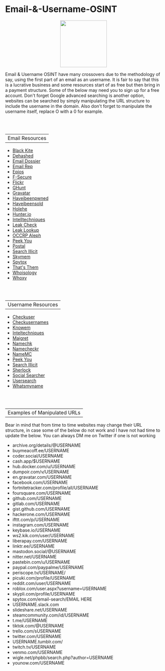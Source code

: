 # Email-&-Username-OSINT
<p align="center">
  <img width="150" height="150" src="https://www.cqcore.uk/wp-content/uploads/2021/04/cropped-cropped-Capture-2.png">
</p>

Email & Username OSINT have many crossovers due to the methodology of say, using the first part of an email as an username. It is fair to say that this is a lucrative business and some resources start of as free but then bring in a payment structure. Some of the below may need you to sign up for a free account. Don't forget Google advanced searching is another option, websites can be searched by simply manipulating the URL structure to include the username in the domain. Also don't forget to manipulate the username itself, replace O with a 0 for example.</p>
<br></br>
<table>
    <tr>
        <td>Email Resources</td>
    </tr>
</table>
<uL>
 <li><a href="https://services.blackkitetech.com/data-breach">Black Kite</a></li>
 <li><a href="https://dehashed.com/">Dehashed</a></li> 
 <li><a href="https://centralops.net/co/emaildossier.aspx">Email Dossier</a></li>
 <li><a href="https://emailrep.io/">Email Rep</a></li>
 <li><a href="https://epieos.com/">Epios</a></li>  
 <li><a href="https://f-secure.com/us-en/identity-theft-checker">F-Secure</a></li>
 <li><a href="https://flickr.com/search/">Flickr</a></li>
 <li><a href="https://github.com/mxrch/GHunt">GHunt</a></li>
 <li><a href="https://en.gravatar.com/site/check/">Gravatar</a></li>
 <li><a href="https://haveibeenpwned.com/">Haveibeenpwned</a></li>
 <li><a href="https://haveibeensold.app/">Haveibeensold</a></li>
 <li><a href="https://github.com/megadose/holehe">Holehe</a></li>
 <li><a href="https://hunter.io/">Hunter.io</a></li>
 <li><a href="https://inteltechniques.com/tools/Email.html">Intelltechniques</a></li>
 <li><a href="https://leakcheck.io/">Leak Check</a></li>
 <li><a href="https://leak-lookup.com/">Leak Lookup</a></li>
 <li><a href="https://data.occrp.org/">OCCRP Aleph</a></li>
 <li><a href="https://www.peekyou.com/">Peek You</a></li>
 <li><a href="https://github.com/jakecreps/poastal">Postal</a></li>
 <li><a href="https://search.illicit.services/">Search Illicit</a></li>   
 <li><a href="https://www.skymem.info/">Skymem</a></li>
 <li><a href="https://www.spytox.com/">Spytox</a></li>
 <li><a href="https://thatsthem.com/">That's Them</a></li>
 <li><a href="https://whoisology.com/email/">Whoisology</a></li>
 <li><a href="https://www.whoxy.com/">Whoxy</a></li>
</uL>
<br></br>
<table>
    <tr>
        <td>Username Resources</td>
    </tr>
</table>
<ul>
 <li><a href="https://checkuser.org/">Checkuser</a></li>
 <li><a href="https://checkusernames.com/">Checkusernames</a></li>
 <li><a href="https://knowem.com/">Knowem</a></li>   
 <li><a href="https://inteltechniques.com/tools/Username.html">Inteltechniques</a></li>
 <li><a href="https://github.com/soxoj/maigret/blob/main/README.md">Maigret</a></li>
 <li><a href="https://namechk.com/">Namechk</a></li>
 <li><a href="https://namecheckr.com/">Namecheckr</a></li>
 <li><a href="https://namemc.com/">NameMC</a></li>
 <li><a href="https://www.peekyou.com/">Peek You</a></li>
 <li><a href="https://search.illicit.services/">Search Illicit</a></li>   
 <li><a href="https://github.com/sherlock-project/sherlock">Sherlock</a></li>
 <li><a href="https://www.social-searcher.com/">Social Searcher</a></li>  
 <li><a href="https://usersearch.org/">Usersearch</a></li>
 <li><a href="https://whatsmyname.app/">Whatsmyname</a></li>
</ul>
<table>
<br></br>
    <tr>
        <td>Examples of Manipulated URLs</td>
    </tr>
</table>
<p>Bear in mind that from time to time websites may change their URL structure, in case some of the below do not work and I have not had time to update the below. You can always DM me on Twitter if one is not working</p>
<ul>
 <li>archive.org/details/@USERNAME</li>
 <li>buymeacoff.ee/USERNAME</li>
 <li>coder.social/USERNAME</li>
 <li>cash.app/$USERNAME</li>
 <li>hub.docker.com/u/USERNAME</li>
 <li>dumpoir.com/v/USERNAME</li>
 <li>en.gravatar.com/USERNAME</li>
 <li>facebook.com/USERNAME</li>
 <li>fortnitetracker.com/profile/all/USERNAME</li>
 <li>foursquare.com/USERNAME</li>
 <li>github.com/USERNAME</li>
 <li>gitlab.com/USERNAME</li>
 <li>gist.github.com/USERNAME</li>
 <li>hackerone.com/USERNAME</li>
 <li>ifttt.com/p/USERNAME</li>
 <li>instagram.com/USERNAME</li>
 <li>keybase.io/USERNAME</li>
 <li>ws2.kik.com/user/USERNAME</li>
 <li>liberapay.com/USERNAME</li>
 <li>linktr.ee/USERNAME</li>
 <li>mastodon.social/@USERNAME</li>
 <li>nitter.net/USERNAME</li>
 <li>pastebin.com/u/USERNAME</li>
 <li>paypal.com/paypalme/USERNAME</li>
 <li>periscope.tv/USERNAME/</li>
 <li>picuki.com/profile/USERNAME</li>
 <li>reddit.com/user/USERNAME</li>
 <li>roblox.com/user.aspx?username=USERNAME</li>
 <li>skypli.com/profile/USERNAME</li>
 <li>spytox.com/email-search/EMAIL HERE</li>
 <li>USERNAME.slack.com</li>
 <li>slideshare.net/USERNAME</li>
 <li>steamcommunity.com/id/USERNAME</li>
 <li>t.me/USERNAME</li>
 <li>tiktok.com/@USERNAME</li>
 <li>trello.com/sUSERNAME</li>
 <li>twitter.com/USERNAME</li>
 <li>USERNAME.tumblr.com/</li>
 <li>twitch.tv/USERNAME</li>
 <li>venmo.com/USERNAME</li>
 <li>wigle.net/phpbb/search.php?author=USERNAME</li>
 <li>younow.com/USERNAME</li>
</ul>
<br></br>

